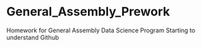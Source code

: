 # General_Assembly_Prework
Homework for General Assembly Data Science Program
Starting to understand Github
